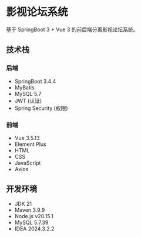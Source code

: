 # 影视论坛系统

基于 SpringBoot 3 + Vue 3 的前后端分离影视论坛系统。

## 技术栈

### 后端
- SpringBoot 3.4.4
- MyBatis
- MySQL 5.7
- JWT (认证)
- Spring Security (权限)

### 前端
- Vue 3.5.13
- Element Plus
- HTML
- CSS
- JavaScript
- Axios

## 开发环境
- JDK 21
- Maven 3.9.9
- Node.js v20.15.1
- MySQL 5.7.39
- IDEA 2024.3.2.2
